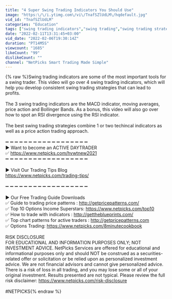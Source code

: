```yaml
---
title: "4 Super Swing Trading Indicators You Should Use"
image: "https:\/\/i.ytimg.com\/vi\/TnafSZlUdLM\/hqdefault.jpg"
vid_id: "TnafSZlUdLM"
categories: "Education"
tags: ["swing trading indicators","swing trading","swing trading strategies"]
date: "2022-02-11T13:31:45+03:00"
vid_date: "2022-02-06T19:30:14Z"
duration: "PT14M5S"
viewcount: "1685"
likeCount: "99"
dislikeCount: ""
channel: "NetPicks Smart Trading Made Simple"
---
```

{% raw %}Swing trading indicators are some of the most important tools for a swing trader. This video will go over 4 swing trading indicators, which will help you develop consistent swing trading strategies that can lead to profits. <br /><br />The 3 swing trading indicators are the MACD indicator, moving averages, price action and Bollinger Bands. As a bonus, this video will also go over how to spot an RSI divergence using the RSI indicator.<br /><br />The best swing trading strategies combine 1 or two techincal indicators as well as a price action trading approach.<br /><br />➖ ➖ ➖ ➖ ➖ ➖ ➖ ➖ ➖ ➖ ➖ ➖ ➖ ➖ ➖ ➖ ➖ ➖ <br />▶ Want to become an ACTIVE DAYTRADER<br />✅ <a rel="nofollow" target="blank" href="https://www.netpicks.com/hvwtnew2021">https://www.netpicks.com/hvwtnew2021</a><br />➖ ➖ ➖ ➖ ➖ ➖ ➖ ➖ ➖ ➖ ➖ ➖ ➖ ➖ ➖ ➖ ➖ ➖ <br /><br />▶ Visit Our Trading Tips Blog<br /><a rel="nofollow" target="blank" href="https://www.netpicks.com/trading-tips/">https://www.netpicks.com/trading-tips/</a><br /><br />➖ ➖ ➖ ➖ ➖ ➖ ➖ ➖ ➖ ➖ ➖ ➖ ➖ ➖ ➖ ➖ ➖ ➖ <br /><br />▶ Our Free Trading Guide Downloads<br />✅ Guide to trading price patterns : <a rel="nofollow" target="blank" href="http://getpricepatterns.com/">http://getpricepatterns.com/</a><br />✅ Top 10 Options Income Superstars:  <a rel="nofollow" target="blank" href="https://www.netpicks.com/top10">https://www.netpicks.com/top10</a><br />✅ How to trade with indicators :  <a rel="nofollow" target="blank" href="http://gettheblueprints.com/">http://gettheblueprints.com/</a><br />✅ Top chart patterns for active traders : <a rel="nofollow" target="blank" href="http://getpricepatterns.com">http://getpricepatterns.com</a><br />✅ Options Trading:  <a rel="nofollow" target="blank" href="https://www.netpicks.com/8minutecookbook">https://www.netpicks.com/8minutecookbook</a><br /><br />RISK DISCLOSURE<br />FOR EDUCATIONAL AND INFORMATION PURPOSES ONLY; NOT INVESTMENT ADVICE. NetPicks Services are offered for educational and informational purposes only and should NOT be construed as a securities-related offer or solicitation or be relied upon as personalized investment advice. We are not financial advisors and cannot give personalized advice. There is a risk of loss in all trading, and you may lose some or all of your original investment. Results presented are not typical. Please review the full risk disclaimer: <a rel="nofollow" target="blank" href="https://www.netpicks.com/risk-disclosure">https://www.netpicks.com/risk-disclosure</a><br /><br />#NETPICKS{% endraw %}
